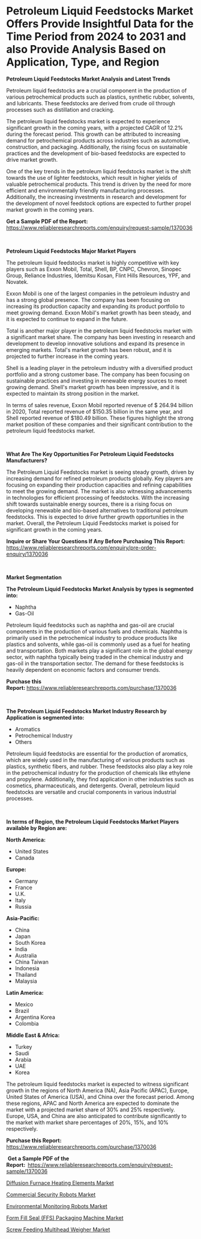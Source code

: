 <p><h1>Petroleum Liquid Feedstocks Market Offers Provide Insightful Data for the Time Period from 2024 to 2031 and also Provide Analysis Based on Application, Type, and Region</h1></p><p><strong>Petroleum Liquid Feedstocks Market Analysis and Latest Trends</strong></p>
<p><p>Petroleum liquid feedstocks are a crucial component in the production of various petrochemical products such as plastics, synthetic rubber, solvents, and lubricants. These feedstocks are derived from crude oil through processes such as distillation and cracking.</p><p>The petroleum liquid feedstocks market is expected to experience significant growth in the coming years, with a projected CAGR of 12.2% during the forecast period. This growth can be attributed to increasing demand for petrochemical products across industries such as automotive, construction, and packaging. Additionally, the rising focus on sustainable practices and the development of bio-based feedstocks are expected to drive market growth.</p><p>One of the key trends in the petroleum liquid feedstocks market is the shift towards the use of lighter feedstocks, which result in higher yields of valuable petrochemical products. This trend is driven by the need for more efficient and environmentally friendly manufacturing processes. Additionally, the increasing investments in research and development for the development of novel feedstock options are expected to further propel market growth in the coming years.</p></p>
<p><strong>Get a Sample PDF of the Report:&nbsp;</strong> <a href="https://www.reliableresearchreports.com/enquiry/request-sample/1370036">https://www.reliableresearchreports.com/enquiry/request-sample/1370036</a></p>
<p>&nbsp;</p>
<p><strong>Petroleum Liquid Feedstocks Major Market Players</strong></p>
<p><p>The petroleum liquid feedstocks market is highly competitive with key players such as Exxon Mobil, Total, Shell, BP, CNPC, Chevron, Sinopec Group, Reliance Industries, Idemitsu Kosan, Flint Hills Resources, YPF, and Novatek. </p><p>Exxon Mobil is one of the largest companies in the petroleum industry and has a strong global presence. The company has been focusing on increasing its production capacity and expanding its product portfolio to meet growing demand. Exxon Mobil's market growth has been steady, and it is expected to continue to expand in the future.</p><p>Total is another major player in the petroleum liquid feedstocks market with a significant market share. The company has been investing in research and development to develop innovative solutions and expand its presence in emerging markets. Total's market growth has been robust, and it is projected to further increase in the coming years.</p><p>Shell is a leading player in the petroleum industry with a diversified product portfolio and a strong customer base. The company has been focusing on sustainable practices and investing in renewable energy sources to meet growing demand. Shell's market growth has been impressive, and it is expected to maintain its strong position in the market.</p><p>In terms of sales revenue, Exxon Mobil reported revenue of $ 264.94 billion in 2020, Total reported revenue of $150.35 billion in the same year, and Shell reported revenue of $180.49 billion. These figures highlight the strong market position of these companies and their significant contribution to the petroleum liquid feedstocks market.</p></p>
<p>&nbsp;</p>
<p><strong>What Are The Key Opportunities For Petroleum Liquid Feedstocks Manufacturers?</strong></p>
<p><p>The Petroleum Liquid Feedstocks market is seeing steady growth, driven by increasing demand for refined petroleum products globally. Key players are focusing on expanding their production capacities and refining capabilities to meet the growing demand. The market is also witnessing advancements in technologies for efficient processing of feedstocks. With the increasing shift towards sustainable energy sources, there is a rising focus on developing renewable and bio-based alternatives to traditional petroleum feedstocks. This is expected to drive further growth opportunities in the market. Overall, the Petroleum Liquid Feedstocks market is poised for significant growth in the coming years.</p></p>
<p><strong>Inquire or Share Your Questions If Any Before Purchasing This Report:</strong> <a href="https://www.reliableresearchreports.com/enquiry/pre-order-enquiry/1370036">https://www.reliableresearchreports.com/enquiry/pre-order-enquiry/1370036</a></p>
<p>&nbsp;</p>
<p><strong>Market Segmentation</strong></p>
<p><strong>The Petroleum Liquid Feedstocks Market Analysis by types is segmented into:</strong></p>
<p><ul><li>Naphtha</li><li>Gas-Oil</li></ul></p>
<p><p>Petroleum liquid feedstocks such as naphtha and gas-oil are crucial components in the production of various fuels and chemicals. Naphtha is primarily used in the petrochemical industry to produce products like plastics and solvents, while gas-oil is commonly used as a fuel for heating and transportation. Both markets play a significant role in the global energy sector, with naphtha typically being traded in the chemical industry and gas-oil in the transportation sector. The demand for these feedstocks is heavily dependent on economic factors and consumer trends.</p></p>
<p><strong>Purchase this Report:&nbsp;</strong><a href="https://www.reliableresearchreports.com/purchase/1370036">https://www.reliableresearchreports.com/purchase/1370036</a></p>
<p>&nbsp;</p>
<p><strong>The Petroleum Liquid Feedstocks Market Industry Research by Application is segmented into:</strong></p>
<p><ul><li>Aromatics</li><li>Petrochemical Industry</li><li>Others</li></ul></p>
<p><p>Petroleum liquid feedstocks are essential for the production of aromatics, which are widely used in the manufacturing of various products such as plastics, synthetic fibers, and rubber. These feedstocks also play a key role in the petrochemical industry for the production of chemicals like ethylene and propylene. Additionally, they find application in other industries such as cosmetics, pharmaceuticals, and detergents. Overall, petroleum liquid feedstocks are versatile and crucial components in various industrial processes.</p></p>
<p>&nbsp;</p>
<p><strong>In terms of Region, the Petroleum Liquid Feedstocks Market Players available by Region are:</strong></p>
<p>
    <p> <strong> North America: </strong>
        <ul>
            <li>United States</li>
            <li>Canada</li>
        </ul>
        </p> 
    <p> <strong> Europe: </strong>
        <ul>
            <li>Germany</li>
            <li>France</li>
            <li>U.K.</li>
            <li>Italy</li>
            <li>Russia</li>
        </ul>
        </p> 
    <p> <strong> Asia-Pacific: </strong>
        <ul>
            <li>China</li>
            <li>Japan</li>
            <li>South Korea</li>
            <li>India</li>
            <li>Australia</li>
            <li>China Taiwan</li>
            <li>Indonesia</li>
            <li>Thailand</li>
            <li>Malaysia</li>
        </ul>
        </p> 
    <p> <strong> Latin America: </strong>
        <ul>
            <li>Mexico</li>
            <li>Brazil</li>
            <li>Argentina Korea</li>
            <li>Colombia</li>
        </ul>
        </p> 
    <p> <strong> Middle East & Africa: </strong>
        <ul>
            <li>Turkey</li>
            <li>Saudi</li>
            <li>Arabia</li>
            <li>UAE</li>
            <li>Korea</li>
        </ul>
    </p>
    </p>
<p><p>The petroleum liquid feedstocks market is expected to witness significant growth in the regions of North America (NA), Asia Pacific (APAC), Europe, United States of America (USA), and China over the forecast period. Among these regions, APAC and North America are expected to dominate the market with a projected market share of 30% and 25% respectively. Europe, USA, and China are also anticipated to contribute significantly to the market with market share percentages of 20%, 15%, and 10% respectively.</p></p>
<p><strong>Purchase this Report: </strong><a href="https://www.reliableresearchreports.com/purchase/1370036">https://www.reliableresearchreports.com/purchase/1370036</a></p>
<p>&nbsp;<strong>Get a Sample PDF of the Report:&nbsp;&nbsp;</strong><a href="https://www.reliableresearchreports.com/enquiry/request-sample/1370036">https://www.reliableresearchreports.com/enquiry/request-sample/1370036</a></p>
<p><strong></strong></p>
<p><p><a href="https://medium.com/@scottford2001/diffusion-furnace-heating-elements-market-the-key-to-successful-business-strategy-forecast-till-cbe462722fa8">Diffusion Furnace Heating Elements Market</a></p><p><a href="https://medium.com/@elvirabogdani08/commercial-security-robots-market-furnishes-information-on-market-share-market-trends-and-market-05e6528adcad">Commercial Security Robots Market</a></p><p><a href="https://medium.com/@elvirabogdani08/environmental-monitoring-robots-market-furnishes-information-on-market-share-market-trends-and-60904a122b96">Environmental Monitoring Robots Market</a></p><p><a href="https://medium.com/@scottford2001/form-fill-seal-ffs-packaging-machine-market-insights-into-market-cagr-market-trends-and-fab9e62b5122">Form Fill Seal (FFS) Packaging Machine Market</a></p><p><a href="https://medium.com/@angelaarnold1941/decoding-screw-feeding-multihead-weigher-market-metrics-market-share-trends-and-growth-patterns-71b82ef77397">Screw Feeding Multihead Weigher Market</a></p></p>